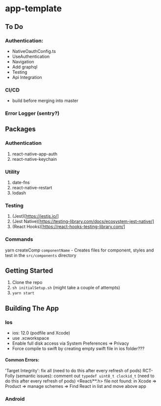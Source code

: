 # app-template

## To Do
### Authentication:
- NativeOauthConfig.ts
- UseAuthentication
- Navigation
- Add graphql
- Testing
- Api Integration

### CI/CD
- build before merging into master

### Error Logger (sentry?)

## Packages

### Authentication
1. react-native-app-auth
2. react-native-keychain

### Utility
1. date-fns
2. react-native-restart
3. lodash

### Testing
1. (Jest)[https://jestjs.io/]
2. (Jest Native)[https://testing-library.com/docs/ecosystem-jest-native/]
3. (React Hooks)[https://react-hooks-testing-library.com/]

### Commands
yarn createComp `componentName` - Creates files for component, styles and test in the `src/components` directory

## Getting Started

1. Clone the repo
2. `sh initialSetup.sh` (might take a couple of attempts) 
3. `yarn start`


## Building The App
### Ios
- ios: 12.0 (podfile and Xcode)
- use .xcworkspace
- Enable full disk access via System Preferences => Privacy
- Force compile to swift by creating empty swift file in ios folder???

#### Common Errors:
'Target Integrity': fix all (need to do this after every refresh of pods)
RCT-Folly (semantic issues): comment out `typedef uint8_t clockid_t` (need to do this after every refresh of pods)
<React/**.h> file not found: in Xcode => Product => manage schemes => Find React in list and move above app

### Android

